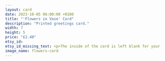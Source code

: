 ```yaml
---
layout: card
date: 2023-10-05 06:00:00 +0100
title: "'Flowers in Vase' Card"
description: "Printed greetings card."
width: 7
height: 5
price: "£2.40"
etsy_id: 
etsy_id_missing_text: <p>The inside of the card is left blank for your own message. The design is printed onto silk finish card.</p><p>Buy any five cards and get a sixth card for free.</p><p>Please <a href="mailto:contact@fivequarters.co.uk">contact me</a> if you are interested in buying any of these cards.</p> 
image_name: flowers-card
---
```

